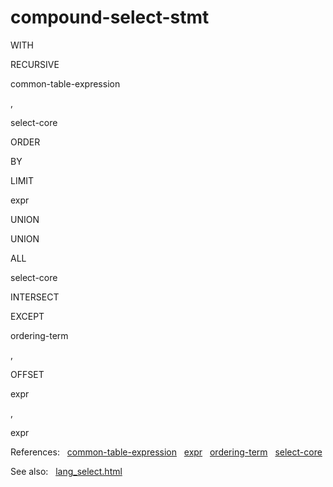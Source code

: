 # compound\-select\-stmt










WITH

RECURSIVE





common\-table\-expression






,




select\-core

ORDER



BY

LIMIT



expr








UNION

UNION



ALL





select\-core

INTERSECT

EXCEPT























ordering\-term

,













OFFSET



expr



,



expr



















  

  

References:   [common\-table\-expression](./common-table-expression.html)   [expr](./expr.html)   [ordering\-term](./ordering-term.html)   [select\-core](./select-core.html)  

See also:   [lang\_select.html](../lang_select.html)

